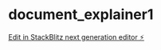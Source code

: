 # document_explainer1

[Edit in StackBlitz next generation editor ⚡️](https://stackblitz.com/~/github.com/sojin25/document_explainer1)